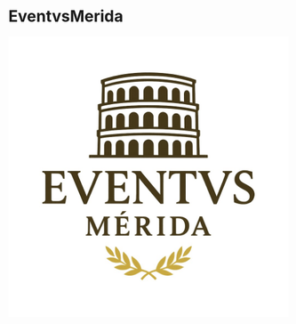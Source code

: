 # EventvsMerida
![Logo de Eventvs Mérida](https://raw.githubusercontent.com/aperezm1/EventvsMerida/refs/heads/main/logo_eventvs_merida.jpeg)
